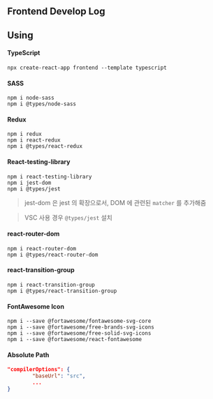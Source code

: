 ## Frontend Develop Log

## Using

#### TypeScript

```terminal
npx create-react-app frontend --template typescript
```

#### SASS

```terminal
npm i node-sass
npm i @types/node-sass
```

#### Redux

```terminal
npm i redux
npm i react-redux
npm i @types/react-redux
```

#### React-testing-library

```terminal
npm i react-testing-library
npm i jest-dom
npm i @types/jest
```

> jest-dom 은 jest 의 확장으로서, DOM 에 관련된 `matcher` 를 추가해줌

> VSC 사용 경우 `@types/jest` 설치

#### react-router-dom

```terminal
npm i react-router-dom
npm i @types/react-router-dom
```

#### react-transition-group

```terminal
npm i react-transition-group
npm i @types/react-transition-group
```

#### FontAwesome Icon

```terminal
npm i --save @fortawesome/fontawesome-svg-core
npm i --save @fortawesome/free-brands-svg-icons
npm i --save @fortawesome/free-solid-svg-icons
npm i --save @fortawesome/react-fontawesome

```

#### Absolute Path

```json
"compilerOptions": {
        "baseUrl": "src",
        ...
}
```
